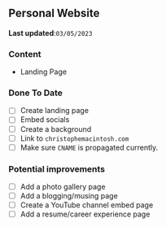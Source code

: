 ## Personal Website

**Last updated**:`03/05/2023`

### Content

- Landing Page


### Done To Date

- [ ] Create landing page
- [ ] Embed socials
- [ ] Create a background
- [ ] Link to `christophemacintosh.com`
- [ ] Make sure `CNAME` is propagated currently.

### Potential improvements

- [ ] Add a photo gallery page
- [ ] Add a blogging/musing page
- [ ] Create a YouTube channel embed page
- [ ] Add a resume/career experience page
